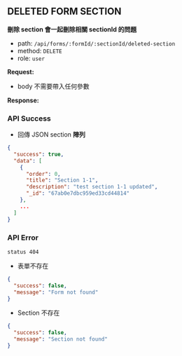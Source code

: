 ## DELETED FORM SECTION

**刪除 section 會一起刪除相關 sectionId 的問題**

- path: `/api/forms/:formId/:sectionId/deleted-section`
- method: `DELETE`
- role: `user`

**Request:**

- body 不需要帶入任何參數

**Response:**

### API Success

- 回傳 JSON section **陣列**

```json
{
  "success": true,
  "data": [
    {
      "order": 0,
      "title": "Section 1-1",
      "description": "test section 1-1 updated",
      "_id": "67ab0e7dbc959ed33cd44814"
    },
    ...
  ]
}
```

### API Error

`status 404`

- 表單不存在

```json
{
  "success": false,
  "message": "Form not found"
}
```

- Section 不存在

```json
{
  "success": false,
  "message": "Section not found"
}
```
